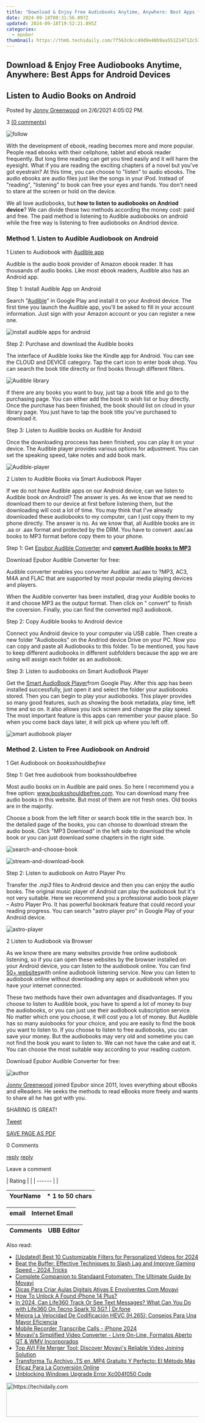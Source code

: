 ```yaml
---
title: "Download & Enjoy Free Audiobooks Anytime, Anywhere: Best Apps for Android Devices"
date: 2024-09-18T00:31:56.097Z
updated: 2024-09-18T19:52:21.895Z
categories:
  - epubor
thumbnail: https://thmb.techidaily.com/7f563c6cc49d9e48b9aa551214712c5134f2db5185be39a48c0e895d012e0af9.jpg
---
```


## Download & Enjoy Free Audiobooks Anytime, Anywhere: Best Apps for Android Devices

## Listen to Audio Books on Android

Posted by [Jonny Greenwood](https://plus.google.com/u/0/+JonnyGreenwood999) on 2/6/2021 4:05:02 PM.

3 [(0 comments)](http://www.epubor.com/#comment-area) 

![follow](http://www.epubor.com/images/follow.png)

With the development of ebook, reading becomes more and more popular. People read ebooks with their cellphone, tablet and ebook reader frequently. But long time reading can get you tired easily and it will harm the eyesight. What if you are reading the exciting chapters of a novel but you've got eyestrain? At this time, you can choose to "listen" to audio ebooks. The audio ebooks are audio files just like the songs in your iPod. Instead of "reading", "listening" to book can free your eyes and hands. You don't need to stare at the screen or hold on the device.

We all love audiobooks, but **how to listen to audiobooks on Andriod device**? We can divide these two methods according the money cost: paid and free. The paid method is listening to Audible audiobooks on android while the free way is listening to free audiobooks on Andriod device.

###  Method 1\. Listen to Audible Audiobook on Android

1 Listen to Audiobook with [Audible app](https://play.google.com/store/apps/details?id=com.audible.application)

Audible is the audio book provider of Amazon ebook reader. It has thousands of audio books. Like most ebook readers, Audible also has an Android app. 

Step 1: Install Audible App on Android

Search "[Audible](https://play.google.com/store/apps/details?id=com.audible.application)" in Google Play and install it on your Android device. The first time you launch the Audible app, you'll be asked to fill in your account information. Just sign with your Amazon account or you can register a new one.

![install audible apps for android](http://www.epubor.com/images/uppic/Audible-apps-for-android.png)

Step 2: Purchase and download the Audible books

The interface of Audible looks like the Kindle app for Android. You can see the CLOUD and DEVICE category. Tap the cart icon to enter book shop. You can search the book title directly or find books through different filters.

![Audible library](http://www.epubor.com/images/uppic/Audible-library.png)

If there are any books you want to buy, just tap a book title and go to the purchasing page. You can either add the book to wish list or buy directly. Once the purchase has been finished, the book should list on cloud in your library page. You just have to tap the book title you've purchased to download it. 

Step 3: Listen to Audible books on Audible for Andoid

Once the downloading proccess has been finished, you can play it on your device. The Audible player provides various options for adjustment. You can set the speaking speed, take notes and add book mark.

![Audible-player](http://www.epubor.com/images/uppic/Play-audible-books-on-android.png)

2 Listen to Audible Books via Smart Audiobook Player

If we do not have Audible apps on our Android device, can we listen to Audible book on Android? The answer is yes. As we know that we need to download them to our device at first before listening them, but the downloading will cost a lot of time. You may think that I've already downloaded these audiobooks to my computer, can I just copy them to my phone directly. The answer is no. As we know that, all Audible books are in .aa or .aax format and protected by the DRM. You have to convert .aax/.aa books to MP3 format before copy them to your phone. 

Step 1: Get [Epubor Audible Converter](https://tools.techidaily.com/epubor/audible-converter/) and **[convert Audible books to MP3](https://tools.techidaily.com/epubor/products/)**

Download Epubor Audible Converter for free:

[](https://tools.techidaily.com/epubor/audible-converter/) [](https://tools.techidaily.com/epubor/audible-converter/) 

Audible converter enables you converter Audible .aa/.aax to ?MP3, AC3, M4A and FLAC that are supported by most popular media playing devices and players. 

When the Audible converter has been installed, drag your Audible books to it and choose MP3 as the output format. Then click on " convert" to finish the coversion. Finally, you can find the converted mp3 audiobook.

Step 2: Copy Audible books to Android device

Connect you Android device to your computer via USB cable. Then create a new folder "Audiobooks" on the Andriod device Drive on your PC. Now you can copy and paste all Audiobooks to this folder. To be mentioned, you have to keep different audiobooks in different subfolders because the app we are using will assign each folder as an audiobook.

Step 3: Listen to audiobooks on Smart AudioBook Player

Get the [Smart AudioBook Player](https://play.google.com/store/apps/details?id=ak.alizandro.smartaudiobookplayer)from Google Play. After this app has been installed successfully, just open it and select the folder your audiobooks stored. Then you can begin to play your audiobooks. This player provides so many good features, such as showing the book metadata, play time, left time and so on. It also allows you lock screen and change the play speed. The most important feature is this apps can remember your pause place. So when you come back days later, it will pick up where you left off. 

![smart audiobook player](http://www.epubor.com/images/uppic/smart-audiobook-player-5.9.png)

###  Method 2\. Listen to Free Audiobook on Android

1 Get Audiobook on _booksshouldbefree_

Step 1: Get free audiobook from booksshouldbefree

Most audio books on in Audible are paid ones. So here I recommend you a free option: www.booksshouldbefree.com. You can download many free audio books in this website. But most of them are not fresh ones. Old books are in the majority.

Choose a book from the left filter or search book title in the search box. In the detailed page of the books, you can choose to download stream the audio book. Click "MP3 Download" in the left side to download the whole book or you can just download some chapters in the right side.

![search-and-choose-book](https://www.epubor.com/images/remote/D4/1D/D41D8C_7-search-and-choose-book.jpg)

![stream-and-download-book](https://www.epubor.com/images/remote/D4/1D/D41D8C_8-stream-and-download-book.jpg)

Step 2: Listen to audiobook on Astro Player Pro

Transfer the ._mp3_ files to Android device and then you can enjoy the audio books. The original music player of Android can play the audiobook but it's not very suitable. Here we recommend you a professional audio book player – Astro Player Pro. It has powerful bookmark feature that could record your reading progress. You can search "astro player pro" in Google Play of your Android device.

![astro-player](https://www.epubor.com/images/remote/D4/1D/D41D8C_9-astro-player.jpg)

2 Listen to Audiobook via Browser

As we know there are many websites provide free online audiobook listening, so if you can open these websites by the browser installed on your Android device, you can listen to the audiobook online. You can find [50+ websites](https://tools.techidaily.com/epubor/products/)with online audiobook listening service. Now you can listen to audiobook online without downloading any apps or audiobook when you have your internet connected. 

These two methods have their own advantages and disadvantages. If you choose to listen to Audible book, you have to spend a lot of money to buy the audiobooks, or you can just use their audiobook subscription service. No matter which one you choose, it will cost you a lot of money. But Audible has so many auiobooks for your choice, and you are easily to find the book you want to listen to. If you choose to listen to free audiobooks, you can save your money. But the audiobooks may very old and sometime you can not find the book you want to listen to. We can not have the cake and eat it. You can choose the most suitable way according to your reading custom.

Download Epubor Audible Converter for free:

[](https://tools.techidaily.com/epubor/audible-converter/) [](https://tools.techidaily.com/epubor/audible-converter/) 

![author](https://www.epubor.com/images/uppic/jonny.png)

[Jonny Greenwood](https://plus.google.com/u/0/+JonnyGreenwood999) joined Epubor since 2011, loves everything about eBooks and eReaders. He seeks the methods to read eBooks more freely and wants to share all he has got with you.

SHARING IS GREAT!

[Tweet](https://twitter.com/share) 

[SAVE PAGE AS PDF](https://tools.techidaily.com/epubor/products/) 

0 Comments

[reply](https://tools.techidaily.com/epubor/products/) [reply](https://tools.techidaily.com/epubor/products/) 

Leave a comment

| Rating |  |
| ------ |  |

| YourName | \*  1 to 50 chars |
| -------- | ----------------- |

| email | Internet Email |
| ----- | -------------- |

| Comments | UBB Editor |
| -------- | ---------- |

<ins class="adsbygoogle"
     style="display:block"
     data-ad-format="autorelaxed"
     data-ad-client="ca-pub-7571918770474297"
     data-ad-slot="1223367746"></ins>

<ins class="adsbygoogle"
     style="display:block"
     data-ad-client="ca-pub-7571918770474297"
     data-ad-slot="8358498916"
     data-ad-format="auto"
     data-full-width-responsive="true"></ins>

<span class="atpl-alsoreadstyle">Also read:</span>
<div><ul>
<li><a href="https://tiktok-clips.techidaily.com/updated-best-10-customizable-filters-for-personalized-videos-for-2024/"><u>[Updated] Best 10 Customizable Filters for Personalized Videos for 2024</u></a></li>
<li><a href="https://technical-tips.techidaily.com/beat-the-buffer-effective-techniques-to-slash-lag-and-improve-gaming-speed-2024-tricks/"><u>Beat the Buffer: Effective Techniques to Slash Lag and Improve Gaming Speed - 2024 Tricks</u></a></li>
<li><a href="https://solve-howtos.techidaily.com/complete-companion-to-standaard-fotomaten-the-ultimate-guide-by-movavi/"><u>Complete Companion to Standaard Fotomaten: The Ultimate Guide by Movavi</u></a></li>
<li><a href="https://solve-howtos.techidaily.com/dicas-para-criar-aulas-digitais-ativas-e-envolventes-com-movavi/"><u>Dicas Para Criar Aulas Digitais Ativas E Envolventes Com Movavi</u></a></li>
<li><a href="https://ios-unlock.techidaily.com/how-to-unlock-a-found-iphone-14-plus-by-drfone-ios/"><u>How To Unlock A Found iPhone 14 Plus?</u></a></li>
<li><a href="https://fake-location.techidaily.com/in-2024-can-life360-track-or-see-text-messages-what-can-you-do-with-life360-on-tecno-spark-10-5g-drfone-by-drfone-virtual-android/"><u>In 2024, Can Life360 Track Or See Text Messages? What Can You Do with Life360 On Tecno Spark 10 5G? | Dr.fone</u></a></li>
<li><a href="https://techtrends.techidaily.com/mejora-la-velocidad-de-codificacion-hevc-h265-consejos-para-una-mayor-eficiencia/"><u>Mejora La Velocidad De Codificación HEVC (H.265): Consejos Para Una Mayor Eficiencia</u></a></li>
<li><a href="https://extra-resources.techidaily.com/mobile-recorder-transcribe-calls-iphone-2024/"><u>Mobile Recorder Transcribe Calls - iPhone 2024</u></a></li>
<li><a href="https://solve-howtos.techidaily.com/movavis-simplified-video-converter-livre-on-line-formatos-aberto-qt-and-wmv-incorporados/"><u>Movavi's Simplified Video Converter - Livre On-Line, Formatos Aberto QT & WMV Incorporados</u></a></li>
<li><a href="https://solve-howtos.techidaily.com/top-avi-file-merger-tool-discover-movavis-reliable-video-joining-solution/"><u>Top AVI File Merger Tool: Discover Movavi's Reliable Video Joining Solution</u></a></li>
<li><a href="https://solve-howtos.techidaily.com/transforma-tu-archivo-ts-en-mp4-gratuito-y-perfecto-el-metodo-mas-eficaz-para-la-conversion-online/"><u>Transforma Tu Archivo .TS en .MP4 Gratuito Y Perfecto: El Método Más Eficaz Para La Conversión Online</u></a></li>
<li><a href="https://win11-tips.techidaily.com/unblocking-windows-upgrade-error-xc004f050-code/"><u>Unblocking Windows Upgrade Error Xc004f050 Code</u></a></li>
</ul></div>

<!-- affiliate ads begin -->
<a href="https://ephamedtechinc.pxf.io/c/5597632/2136617/26400" target="_top" id="2136617">
  <img src="//a.impactradius-go.com/display-ad/26400-2136617" border="0" alt="https://techidaily.com" width="728" height="90"/>
</a>
<img height="0" width="0" src="https://ephamedtechinc.pxf.io/i/5597632/2136617/26400" style="position:absolute;visibility:hidden;" border="0" />
<!-- affiliate ads end -->

